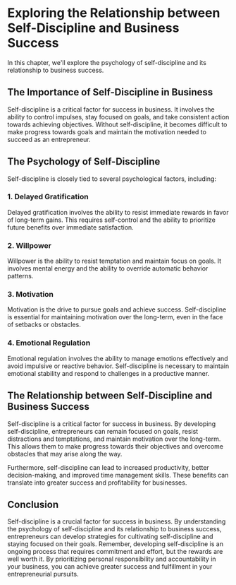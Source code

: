 # Exploring the Relationship between Self-Discipline and Business Success

In this chapter, we'll explore the psychology of self-discipline and its relationship to business success.

The Importance of Self-Discipline in Business
---------------------------------------------

Self-discipline is a critical factor for success in business. It involves the ability to control impulses, stay focused on goals, and take consistent action towards achieving objectives. Without self-discipline, it becomes difficult to make progress towards goals and maintain the motivation needed to succeed as an entrepreneur.

The Psychology of Self-Discipline
---------------------------------

Self-discipline is closely tied to several psychological factors, including:

### 1. Delayed Gratification

Delayed gratification involves the ability to resist immediate rewards in favor of long-term gains. This requires self-control and the ability to prioritize future benefits over immediate satisfaction.

### 2. Willpower

Willpower is the ability to resist temptation and maintain focus on goals. It involves mental energy and the ability to override automatic behavior patterns.

### 3. Motivation

Motivation is the drive to pursue goals and achieve success. Self-discipline is essential for maintaining motivation over the long-term, even in the face of setbacks or obstacles.

### 4. Emotional Regulation

Emotional regulation involves the ability to manage emotions effectively and avoid impulsive or reactive behavior. Self-discipline is necessary to maintain emotional stability and respond to challenges in a productive manner.

The Relationship between Self-Discipline and Business Success
-------------------------------------------------------------

Self-discipline is a critical factor for success in business. By developing self-discipline, entrepreneurs can remain focused on goals, resist distractions and temptations, and maintain motivation over the long-term. This allows them to make progress towards their objectives and overcome obstacles that may arise along the way.

Furthermore, self-discipline can lead to increased productivity, better decision-making, and improved time management skills. These benefits can translate into greater success and profitability for businesses.

Conclusion
----------

Self-discipline is a crucial factor for success in business. By understanding the psychology of self-discipline and its relationship to business success, entrepreneurs can develop strategies for cultivating self-discipline and staying focused on their goals. Remember, developing self-discipline is an ongoing process that requires commitment and effort, but the rewards are well worth it. By prioritizing personal responsibility and accountability in your business, you can achieve greater success and fulfillment in your entrepreneurial pursuits.
